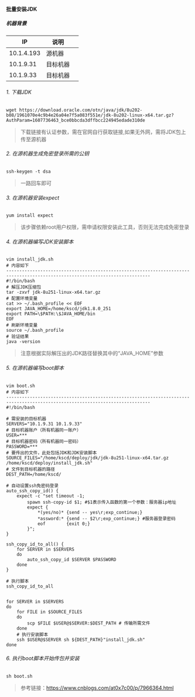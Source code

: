 #### 批量安装JDK

##### 机器背景

| IP         | 说明     |      |
| ---------- | -------- | ---- |
| 10.1.4.193 | 源机器   |      |
| 10.1.9.31  | 目标机器 |      |
| 10.1.9.33  | 目标机器 |      |

###### 1. 下载JDK

   ```shell
wget https://download.oracle.com/otn/java/jdk/8u202-b08/1961070e4c9b4e26a04e7f5a083f551e/jdk-8u202-linux-x64.tar.gz?AuthParam=1607736463_bce0bbcda3dffbcc224945edade310de
   ```

   > 下载链接有认证参数，需在官网自行获取链接,如果无外网，需将JDK包上传至源机器

###### 2. 在源机器生成免密登录所需的公钥

   ```shell
   ssh-keygen -t dsa
   ```

   > 一路回车即可

###### 3. 在源机器安装expect

   ```shell
   yum install expect
   ```

   > 该步骤依赖root用户权限，需申请权限安装此工具，否则无法完成免密登录

###### 4. 在源机器编写JDK安装脚本

   ```shell
   vim install_jdk.sh
   # 内容如下
   -----------------------------------------------------------------------------------------------------------------------------
   #!/bin/bash
   # 解压JDK压缩包
   tar -zxvf jdk-8u251-linux-x64.tar.gz
   # 配置环境变量
   cat >> ~/.bash_profile << EOF
   export JAVA_HOME=/home/kscd/jdk1.8.0_251
   export PATH=\$PATH:\$JAVA_HOME/bin
   EOF
   # 刷新环境变量
   source ~/.bash_profile
   # 验证结果
   java -version
   ```

   > 注意根据实际解压出的JDK路径替换其中的“JAVA_HOME”参数

###### 5. 在源机器编写boot脚本

   ```shell
   vim boot.sh
   # 内容如下
   -----------------------------------------------------------------------------------------------------------------------------
   #!/bin/bash
   
   # 需安装的目标机器
   SERVERS="10.1.9.31 10.1.9.33"
   # 目标机器账户（所有机器同一账户）
   USER=***
   # 目标机器密码（所有机器同一密码）
   PASSWORD=***
   # 要传出的文件，此处包括JDK和JDK安装脚本
   SOURCE_FILES="/home/kscd/deploy/jdk/jdk-8u251-linux-x64.tar.gz /home/kscd/deploy/install_jdk.sh"
   # 文件到目标机器的路径
   DEST_PATH=/home/kscd/
   
   # 自动设置ssh免密码登录
   auto_ssh_copy_id() {
       expect -c "set timeout -1;
           spawn ssh-copy-id $1; #$1表示传入函数的第一个参数：服务器ip地址
           expect {
               *(yes/no)* {send -- yes\r;exp_continue;}
               *assword:* {send -- $2\r;exp_continue;} #服务器登录密码
               eof        {exit 0;}
           }";
   }
   
   ssh_copy_id_to_all() {
       for SERVER in $SERVERS
       do
           auto_ssh_copy_id $SERVER $PASSWORD
       done
   }
   
   # 执行脚本
   ssh_copy_id_to_all
   
   
   for SERVER in $SERVERS
   do
       for FILE in $SOURCE_FILES
       do
           scp $FILE $USER@$SERVER:$DEST_PATH # 传输所需文件
       done
       # 执行安装脚本
       ssh $USER@$SERVER sh ${DEST_PATH}"install_jdk.sh"
   done
   ```

###### 6. 执行boot脚本开始传包并安装

   ```shell
   sh boot.sh
   ```



> 参考链接：https://www.cnblogs.com/at0x7c00/p/7966364.html

